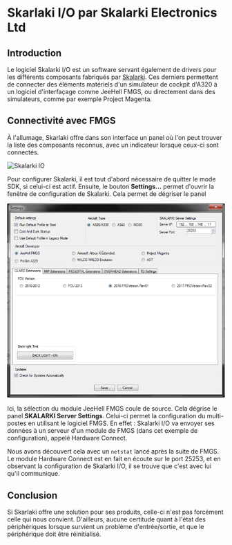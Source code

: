 Skarlaki I/O par Skalarki Electronics Ltd
=========================================

Introduction
------------

Le logiciel Skalarki I/O est un software servant également de drivers
pour les différents composants fabriqués par
[Skalarki](http://skalarki-electronics.eu). Ces derniers permettent de
connecter des éléments matériels d'un simulateur de cockpit d'A320 à un
logiciel d'interfaçage comme JeeHell FMGS, ou directement dans des
simulateurs, comme par exemple Project Magenta.


Connectivité avec FMGS
----------------------

À l'allumage, Skarlaki offre dans son interface un panel où l'on peut
trouver la liste des composants reconnus, avec un indicateur lorsque
ceux-ci sont connectés.

![Skalarki IO](skalarki_IO.png)

Pour configurer Skalarki, il est tout d'abord nécessaire de quitter le
mode SDK, si celui-ci est actif. Ensuite, le bouton **Settings...**
permet d'ouvrir la fenêtre de configuration de Skalarki. Cela permet de
dégriser le panel

![Skalarki Settings](skalarki_IO_options.png)

Ici, la sélection du module JeeHell FMGS coule de source. Cela dégrise
le panel **SKALARKI Server Settings**. Celui-ci permet la configuration
du multi-postes en utilisant le logiciel FMGS. En effet : Skalarki I/O
va envoyer ses données à un serveur d'un module de FMGS (dans cet
exemple de configuration), appelé Hardware Connect.

Nous avons découvert cela avec un `netstat` lancé après la suite de
FMGS. Le module Hardware Connect est en fait en écoute sur le port
25253, et en observant la configuration de Skalarki I/O, il se trouve
que c'est avec lui qu'il communique.

Conclusion
----------

Si Skarlaki offre une solution pour ses produits, celle-ci n'est pas
forcément celle qui nous convient. D'ailleurs, aucune certitude quant à
l'état des périphériques lorsque survient un problème d'entrée/sortie,
et que le périphérique doit être réinitialisé.